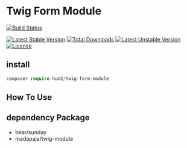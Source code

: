 # Twig Form Module

[![Build Status](https://travis-ci.org/hum2/TwigFormModule.svg)](https://travis-ci.org/hum2/TwigFormModule)

[![Latest Stable Version](https://poser.pugx.org/hum2/twig-form-module/v/stable)](https://packagist.org/packages/hum2/twig-form-module) [![Total Downloads](https://poser.pugx.org/hum2/twig-form-module/downloads)](https://packagist.org/packages/hum2/twig-form-module) [![Latest Unstable Version](https://poser.pugx.org/hum2/twig-form-module/v/unstable)](https://packagist.org/packages/hum2/twig-form-module) [![License](https://poser.pugx.org/hum2/twig-form-module/license)](https://packagist.org/packages/hum2/twig-form-module)

## install
```php
composer require hum2/twig-form-module
```

## How To Use

## dependency Package

- bear/sunday
- madapaja/twig-module
